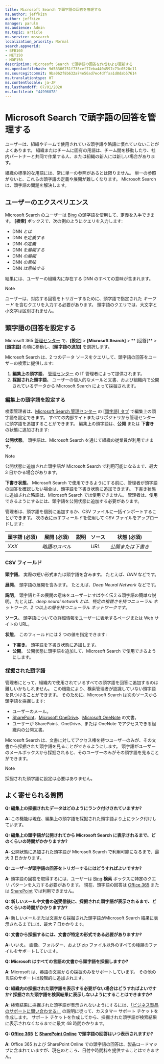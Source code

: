 ```yaml
---
title: Microsoft Search で頭字語の回答を管理する
ms.author: jeffkizn
author: jeffkizn
manager: parulm
ms.audience: Admin
ms.topic: article
ms.service: mssearch
localization_priority: Normal
search.appverid:
- BFB160
- MET150
- MOE150
description: Microsoft Search で頭字語の回答を作成および更新する
ms.openlocfilehash: 9d58306751f735cef77eba4404597c73c0528c11
ms.sourcegitcommit: 9ba062f8b632a74e56ad7ec4dffaa1d8dab57614
ms.translationtype: HT
ms.contentlocale: ja-JP
ms.lasthandoff: 07/01/2020
ms.locfileid: "44996078"
---
```

# <a name="manage-acronyms-answers-in-microsoft-search"></a>Microsoft Search で頭字語の回答を管理する

ユーザーは、組織やチームで使用されている頭字語や略語に慣れていないことがよくあります。 組織またはチームに固有の用語は、チーム間を移動したり、社内パートナーと共同で作業する人、または組織の新人には新しい場合があります。

組織の標準的な用語には、常に単一の参照があるとは限りません。 単一の参照がないと、これらの頭字語の定義や展開が難しくなります。 Microsoft Search は、頭字語の問題を解決します。

## <a name="what-users-experience"></a>ユーザーのエクスぺリエンス

Microsoft Search のユーザーは [Bing](https://bing.com) の頭字語を使用して、定義を入手できます。 **[検索]** ボックスで、次の例のようにクエリを入力します:

- DNN *とは*
- DNN *を定義する*
- DNN *の定義*
- DNN *を展開する*
- DNN *の展開*
- DNN *の意味*
- DNN *は意味する*

結果には、ユーザーの組織内に存在する DNN のすべての意味が含まれます。

> [!NOTE]
> ユーザーは、対応する回答をトリガーするために、頭字語で指定された *キーワード* を含むクエリを入力する必要があります。 頭字語のクエリでは、大文字と小文字は区別されません。

## <a name="set-up-acronyms-answers"></a>頭字語の回答を設定する

Microsoft 365 [管理センター](https://admin.microsoft.com) で、**[設定]** > **[Microsoft Search]** > ** [回答]** > [**[頭字語]**](https://admin.microsoft.com/Adminportal/Home#/MicrosoftSearch/acronyms) の順に移動し、**[頭字語の追加]** を選択します。

Microsoft Search は、2 つのデータ ソースをクエリして、頭字語の回答をユーザーの検索に提供します:

1. **編集上の頭字語**。 [管理センター](https://admin.microsoft.com/Adminportal/Home#/MicrosoftSearch/acronyms) の IT 管理者によって提供されます。
2. **採掘された頭字語**。 ユーザーの個人的なメールと文書、および組織内で公開されているデータから Microsoft Search によって採掘されます。

### <a name="set-up-editorial-acronyms"></a>編集上の頭字語を設定する

検索管理者は、[Microsoft Search 管理センター](https://admin.microsoft.com/Adminportal/Home#/MicrosoftSearch) の [[頭字語] タブ](https://admin.microsoft.com/Adminportal/Home#/MicrosoftSearch/acronyms) で編集上の頭字語を設定できます。 すべての内部サイトまたはリポジトリから管理センターに頭字語を追加することができます。 編集上の頭字語は、**公開** または **下書き** の状態に追加されます:

**公開状態**。 頭字語は、Microsoft Search を通じて組織の従業員が利用できます。

> [!NOTE]
> 公開状態に追加された頭字語が Microsoft Search で利用可能になるまで、最大 3 日かかる場合があります。

**下書き状態**。 Microsoft Search で使用できるようにする前に、管理者が頭字語の回答を確認したい場合は、頭字語を下書き状態に追加できます。 下書き状態に追加された略語は、Microsoft Search では使用できません。 管理者は、使用できるようにするには、頭字語を公開状態に追加する必要があります。

管理者は、頭字語を個別に追加するか、CSV ファイルに一括インポートすることができます。 次の表に示すフィールドを使用して CSV ファイルをアップロードします:

| 頭字語 (必須) | 展開 (必須) | 説明  | ソース | 状態 (必須) |
| --------- | --------- | ---------- | --------- |--------- |
| *XXX* | *略語のスペル* |  | *URL* | *公開または下書き* |

### <a name="csv-fields"></a>CSV フィールド

**頭字語**。 実際の短い形式または頭字語を含みます。 たとえば、*DNN* などです。

**展開**。 頭字語の展開を含みます。 たとえば、*Deep Neural Network* などです。

**説明**。 頭字語とその展開の意味をユーザーにすばやく伝える頭字語の簡単な説明。 たとえば、*deep neural network とは、特定の複雑さを持つニューラル ネットワーク、2 つ以上の層を持つニューラル ネットワークです*。

**ソース**。 頭字語についての詳細情報をユーザーに表示するページまたは Web サイトの URL。

**状態**。 このフィールドには 2 つの値を指定できます:

- **下書き**。 頭字語を下書き状態に追加します。
- **公開**。 公開状態に頭字語を追加して、Microsoft Search で使用できるようにします。

### <a name="mined-acronyms"></a>採掘された頭字語

管理者にとって、組織内で使用されているすべての頭字語を回答に追加するのは難しいかもしれません。 この機能により、検索管理者が認識していない頭字語を見つけることができます。 そのために、Microsoft Search は次のソースから頭字語を採掘します:

- ユーザーのメール。
- [SharePoint](https://products.office.com/sharepoint/collaboration)、[Microsoft OneDrive]( https://onedrive.live.com/about/)、[Microsoft OneNote](http://www.onenote.com/) の文書。
- ユーザーが SharePoint、OneDrive、または OneNote でアクセスできる組織内の公開文書。

Microsoft Search は、文書に対してアクセス権を持つユーザーのみが、その文書から採掘された頭字語を見ることができるようにします。 頭字語がユーザーのメールボックスから採掘されると、そのユーザーのみがその頭字語を見ることができます。

> [!NOTE]
> 採掘された頭字語に設定は必要はありません。

## <a name="frequently-asked-questions"></a>よく寄せられる質問

**Q: 編集上の採掘されたデータはどのようにランク付けされていますか?**

**A:** この機能は現在、編集上の頭字語を採掘された頭字語より上にランク付けしています。

**Q: 編集上の頭字語が公開されてから Microsoft Search に表示されるまで、どのくらいの時間がかかりますか?**

**A:** 公開状態に追加された頭字語が Microsoft Search で利用可能になるまで、最大 3 日かかります。

**Q: ユーザーが頭字語の回答をトリガーするにはどうすればよいですか?**

**A**: 頭字語の回答を取得するには、ユーザーは [Bing](https://bing.com) **検索** ボックスに特定のクエリ パターンを入力する必要があります。 現在、頭字語の回答は [Office 365](https://Office.com) または [SharePoint](https://products.office.com/sharepoint/collaboration) では利用できません。

**Q: 新しいメールや文書の送受信後に、採掘された頭字語が表示されるまで、どのくらいの時間がかかりますか?**

**A:** 新しいメールまたは文書から採掘された頭字語がMicrosoft Search 結果に表示されるまでには、最大 7 日かかります。

**Q: 文書から採掘するには、文書が特定の形式である必要がありますか?**

**A:** いいえ。 画像、フォルダー、および zip ファイル以外のすべての種類のファイルをサポートしています。

**Q: Microsoft はすべての言語の文書から頭字語を採掘しますか?**

**A**: Microsoft は、英語の文書からの採掘のみをサポートしています。 その他の言語のサポートは段階的に追加されます。

**Q: 組織内の採掘された頭字語を表示する必要がない場合はどうすればよいですか? 採掘された頭字語を検索結果に表示しないようにすることはできますか?**

**A**: 検索結果に採掘された頭字語が表示されないようにするには、[「ビジネス製品のサポートに問い合わせる」](https://docs.microsoft.com/office365/admin/contact-support-for-business-products?redirectSourcePath=%252f%252farticle%252fContact-Office-365-for-business-support-32a17ca7-6fa0-4870-8a8d-e25ba4ccfd4b&view=o365-worldwide&tabs=online#BKMK_call_support) の説明に従って、カスタマー サポート チケットを作成します。
サポート チケットを作成してから、採掘された頭字語が検索結果に表示されなくなるまでに最大 48 時間かかります。

**Q: [Office 365](https://Office.com) と [SharePoint Online](https://products.office.com/sharepoint/collaboration) で頭字語の回答はいつ表示されますか?**

**A**: Office 365 および SharePoint Online での頭字語の回答は、製品ロードマップに含まれていますが、現在のところ、日付や時間枠を提供することはできません。
